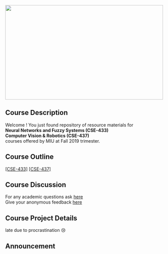 <img src="https://miro.medium.com/proxy/1*bhFifratH9DjKqMBTeQG5A.gif" width="500" height="300" /> <br/>

## Course Description
Welcome ! You just found repository of resource materials for <br/>
<b> Neural Networks and Fuzzy Systems (CSE-433) </b> <br/>
<b> Computer Vision & Robotics (CSE-437) </b><br/>
courses offered by MIU at Fall 2019 trimester. <br/>

## Course Outline
 <a href="./CSE-433/course_outline_nn.pdf">[CSE-433]</a>  <a href="./CSE-437/course_outline_cv.pdf">[CSE-437]</a>
## Course Discussion
For any academic questions ask <a href="https://github.com/Mahedi-61/MIU_Fall_2019/issues/new">here</a> <br />
Give your anonymous feedback <a href="https://forms.gle/JzxMGb3VfQLDR9Px8">here</a>

## Course Project Details
late due to procrastination :cry: <br />
## Announcement <br />
